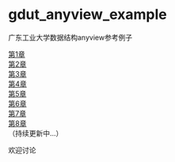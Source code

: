 # gdut_anyview_example
广东工业大学数据结构anyview参考例子  

[第1章](../chapter1/index.md)   
[第2章](../chapter2/index.md)  
[第3章](../chapter3/index.md)  
[第4章](../chapter4/index.md)  
[第5章](../chapter5/index.md)  
[第6章](../chapter6/index.md)  
[第7章](../chapter7/index.md)  
[第8章](../chapter8/index.md)  
（持续更新中...）  

欢迎讨论
